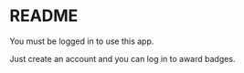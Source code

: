 # README

You must be logged in to use this app.

Just create an account and you can log in to award badges.
